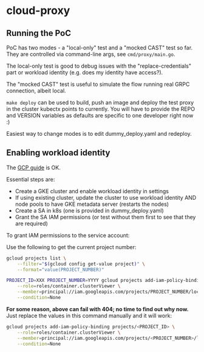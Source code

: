 # cloud-proxy


## Running the PoC

PoC has two modes - a "local-only" test and a "mocked CAST" test so far. They are controlled via command-line args, see `cmd/proxy/main.go`.

The local-only test is good to debug issues with the "replace-credentials" part or workload identity (e.g. does my identity have access?).

The "mocked CAST" test is useful to simulate the flow running real GRPC connection, albeit local. 

`make deploy` can be used to build, push an image and deploy the test proxy in the cluster kubectx points to currently. 
You will have to provide the REPO and VERSION variables as defaults are specific to one developer right now :) 

Easiest way to change modes is to edit dummy_deploy.yaml and redeploy. 

## Enabling workload identity

The [GCP guide](https://cloud.google.com/kubernetes-engine/docs/how-to/workload-identity) is OK. 

Essential steps are:
- Create a GKE cluster and enable workload identity in settings
- If using existing cluster, update the cluster to use workload identity AND node pools to have GKE metadata server (restarts the nodes)
- Create a SA in k8s (one is provided in dummy_deploy.yaml)
- Grant the SA IAM permissions (or test without them first to see that they are required)

To grant IAM permissions to the service account:

Use the following to get the current project number:
```bash
gcloud projects list \
    --filter="$(gcloud config get-value project)" \
    --format="value(PROJECT_NUMBER)"
```

```bash
PROJECT_ID=XXX PROJECT_NUMBER=YYYY gcloud projects add-iam-policy-binding projects/$PROJECT_ID \
    --role=roles/container.clusterViewer \
    --member=principal://iam.googleapis.com/projects/PROJECT_NUMBER/locations/global/workloadIdentityPools/$PROJECT_ID.svc.id.goog/subject/ns/default/sa/castai-cloud-proxy \
    --condition=None
```

**For some reason, above can fail with 404; no time to find out why now.**
Just replace the values in this command manually and it will work:

```bash
gcloud projects add-iam-policy-binding projects/<PROJECT_ID> \
    --role=roles/container.clusterViewer \
    --member=principal://iam.googleapis.com/projects/<PROJECT_NUMBER>/locations/global/workloadIdentityPools/<PROJECT_NUMBER>.svc.id.goog/subject/ns/default/sa/castai-cloud-proxy \
    --condition=None
```


